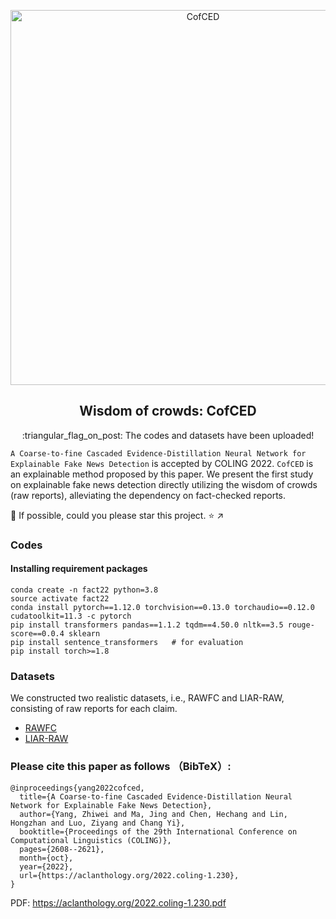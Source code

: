 <p align="center">
 <img width=600px src="https://github.com/Nicozwy/CofCED/blob/main/logo.png" align="center" alt="CofCED" />
 <h2 align="center">Wisdom of crowds: CofCED</h2>
 <p align="center"> </p>
</p>

 <p align="center"> :triangular_flag_on_post:  The codes and datasets have been uploaded! </p>

`A Coarse-to-fine Cascaded Evidence-Distillation Neural Network for Explainable Fake News Detection` is accepted by COLING 2022. 
`CofCED` is an explainable method proposed by this paper. We present the first study on explainable fake news detection directly utilizing the wisdom of crowds (raw reports), alleviating the dependency on fact-checked reports.

:triangular_flag_on_post: If possible, could you please star this project. :star:  :arrow_upper_right:

### Codes 
#### Installing requirement packages
```
conda create -n fact22 python=3.8
source activate fact22
conda install pytorch==1.12.0 torchvision==0.13.0 torchaudio==0.12.0 cudatoolkit=11.3 -c pytorch
pip install transformers pandas==1.1.2 tqdm==4.50.0 nltk==3.5 rouge-score==0.0.4 sklearn
pip install sentence_transformers   # for evaluation
pip install torch>=1.8
```

### Datasets 
We constructed two realistic datasets, i.e., RAWFC and LIAR-RAW, consisting of raw reports for each claim.
- [RAWFC](https://github.com/Nicozwy/CofCED/tree/main/Datasets/RAWFC)
- [LIAR-RAW](https://github.com/Nicozwy/CofCED/tree/main/Datasets/LIAR-RAW)

### Please cite this paper as follows （BibTeX）: 
```
@inproceedings{yang2022cofced,
  title={A Coarse-to-fine Cascaded Evidence-Distillation Neural Network for Explainable Fake News Detection},
  author={Yang, Zhiwei and Ma, Jing and Chen, Hechang and Lin, Hongzhan and Luo, Ziyang and Chang Yi},
  booktitle={Proceedings of the 29th International Conference on Computational Linguistics (COLING)},
  pages={2608--2621},
  month={oct},
  year={2022},
  url={https://aclanthology.org/2022.coling-1.230},
}
```

PDF: https://aclanthology.org/2022.coling-1.230.pdf



